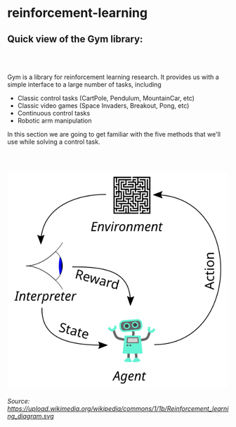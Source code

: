 # reinforcement-learning
## Quick view of the Gym library:
<br/>
<br/>

Gym is a library for reinforcement learning research. It provides us with a simple interface to a large number of tasks, including

- Classic control tasks (CartPole, Pendulum, MountainCar, etc)
- Classic video games (Space Invaders, Breakout, Pong, etc)
- Continuous control tasks
- Robotic arm manipulation

In this section we are going to get familiar with the five methods that we'll use while solving a control
task.


<br/>
<br/>


![title](../img/mdp_diagram.svg)

###### Source: https://upload.wikimedia.org/wikipedia/commons/1/1b/Reinforcement_learning_diagram.svg